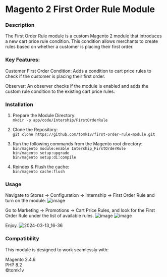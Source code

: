 # Magento 2 First Order Rule Module

### Description
The First Order Rule module is a custom Magento 2 module that introduces a new cart price rule condition. This condition allows merchants to create rules based on whether a customer is placing their first order.

### Key Features: 
Customer First Order Condition: Adds a condition to cart price rules to check if the customer is placing their first order.

Observer: An observer checks if the module is enabled and adds the custom rule condition to the existing cart price rules.

### Installation
1. Prepare the Module Directory: <br/>
`mkdir -p app/code/Intership/FirstOrderRule`

2. Clone the Repository: <br/>
`git clone https://github.com/tomk1v/first-order-rule-module.git`

2. Run the following commands from the Magento root directory: <br/>
`bin/magento module:enable Intership_FirstOrderRule` <br/>
`bin/magento setup:upgrade` <br/>
`bin/magento setup:di:compile` <br/>

3. Reindex & Flush the cache: <br/>
`bin/magento cache:flush`

### Usage
Navigate to Stores -> Configuration -> Internship -> First Order Rule and turn on the module:
![image](https://user-images.githubusercontent.com/91790934/234280192-267518dd-3258-483c-a1c0-1ba5db93e905.png)

Go to Marketing -> Promotions -> Cart Price Rules, and look for the First Order Rule under the list of available rules.
![image](https://user-images.githubusercontent.com/91790934/234281451-000df1c8-94f8-45ed-9fdd-6281269ff345.png)
![image](https://user-images.githubusercontent.com/91790934/234281580-f809b250-ed86-4a2d-8b01-4a2233844e8c.png)

Enjoy.
![2024-03-13_16-36](https://github.com/tomk1v/first-order-rule-module/assets/91790934/b0b6048e-0901-4f39-829b-7bba6372ec0d)

### Compatibility

This module is designed to work seamlessly with:

Magento 2.4.6 <br/>
PHP 8.2 <br/>
©tomk1v
